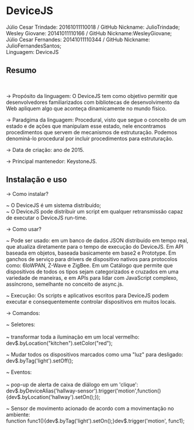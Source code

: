 # DeviceJS

Júlio Cesar Trindade: 20161011110018 / GitHub Nickname: JulioTrindade;<br/>
Wesley Giovane: 20141011110166 / GitHub Nickname:WesleyGiovane;<br/>
Júlio Cesar Fernandes: 20141011110344 / GitHub Nickname: JulioFernandesSantos;<br/>
Linguagem: DeviceJS

<h2> Resumo </h2><br/>

-> Propósito da linguagem: O DeviceJS tem como objetivo permitir que desenvolvedores familiarizados com bibliotecas de desenvolvimento da Web apliquem algo que aconteça dinamicamente no mundo físico.

-> Paradgima da linguagem: Procedural, visto que segue o conceito de um estado e de ações que manipulam esse estado, nele encontramos procedimentos que servem de mecanismos de estruturação. Podemos denominá-lo procedural por incluir procedimentos para estruturação.

-> Data de criação: ano de 2015.

-> Principal mantenedor: KeystoneJS.

<h2> Instalação e uso </h2>

-> Como instalar?

   ~ O DeviceJS é um sistema distribuído;<br/>
   ~ O DeviceJS pode distribuir um script em qualquer retransmissão capaz de executar o DeviceJS run-time. 

-> Como usar?

  ~ Pode ser usado: em um banco de dados JSON distribuído em tempo real, que atualiza diretamente para o tempo de execução do DeviceJS. Em API baseada em objetos, baseada basicamente em base2 e Prototype. Em ganchos de serviço para drivers de dispositivo nativos para protocolos como: 6loWPAN, Z-Wave e ZigBee. Em um Catálogo que permite que dispositivos de todos os tipos sejam categorizados e cruzados em uma variedade de maneiras, e em APIs para lidar com JavaScript complexo, assíncrono, semelhante no conceito de  async.js.
  
  ~ Execução: Os scripts e aplicativos escritos para DeviceJS podem executar e consequentemente controlar dispositivos em muitos locais. 
   
  -> Comandos: 
   
~ Seletores: <br/><br/>
   ~ transformar toda a iluminação em um local vermelho:<br/>
   dev$.byLocation("kitchen").setColor("red");
   
   ~ Mudar todos os dispositivos marcados como uma "luz" para desligado:<br/>
   dev$.byTag('light').setOff();

~ Eventos: <br/><br/>
   ~ pop-up de alerta de caixa de diálogo em um 'clique':<br/>
   dev$.byDeviceAlias('hallway-sensor').trigger('motion',function(){dev$.byLocation('hallway').setOn();});
  
   ~ Sensor de movimento acionado de acordo com a movimentação no ambiente:<br/>
   function func1(){dev$.byTag('light').setOn();}dev$.trigger('motion', func1);
  
